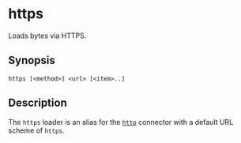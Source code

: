 # https

Loads bytes via HTTPS.

## Synopsis

```
https [<method>] <url> [<item>..]
```

## Description

The `https` loader is an alias for the [`http`](http.md) connector with a
default URL scheme of `https`.
